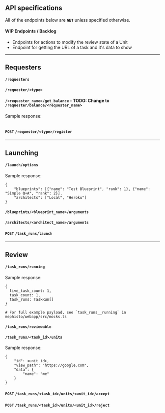 ## API specifications

All of the endpoints below are **`GET`** unless specified otherwise.


#### WIP Endpoints / Backlog

- Endpoints for actions to modify the review state of a Unit
- Endpoint for getting the URL of a task and it's data to show

---
## Requesters

#### `/requesters`

#### `/requester/<type>`

#### `/<requester_name>/get_balance` - TODO: Change to `/requester/balance/<requester_name>`

Sample response:
```

```

#### **`POST`** `/requester/<type>/register`

---
## Launching

#### `/launch/options`

Sample response:
```
{
    "blueprints": [{"name": "Test Blueprint", "rank": 1}, {"name": "Simple Q+A", "rank": 2}],
    "architects": ["Local", "Heroku"]
}
```

#### `/blueprints/<blueprint_name>/arguments`

#### `/architects/<architect_name>/arguments`

#### **`POST`** `/task_runs/launch`

---
## Review

#### `/task_runs/running`

Sample response:
```
{
  live_task_count: 1,
  task_count: 1,
  task_runs: TaskRun[]
}

# For full example payload, see `task_runs__running` in mephisto/webapp/src/mocks.ts
```

#### `/task_runs/reviewable`

#### `/task_runs/<task_id>/units`

Sample response:
```
{
    "id": <unit_id>,
    "view_path": "https://google.com",
    "data": {
        "name": "me"
    }
}
```

#### **`POST`** `/task_runs/<task_id>/units/<unit_id>/accept`

#### **`POST`** `/task_runs/<task_id>/units/<unit_id>/reject`